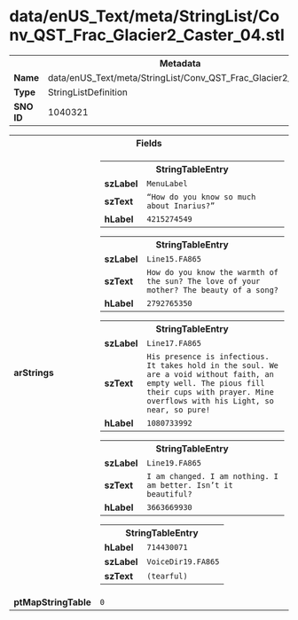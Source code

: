 <h1>data/enUS_Text/meta/StringList/Conv_QST_Frac_Glacier2_Caster_04.stl</h1><table><tr><th colspan="100%">Metadata</th></tr><tr><td><b>Name</b></td><td>data/enUS_Text/meta/StringList/Conv_QST_Frac_Glacier2_Caster_04.stl</td></tr><tr><td><b>Type</b></td><td>StringListDefinition</td></tr><tr><td><b>SNO ID</b></td><td>1040321</td></tr></table>

<table><tr><th colspan="100%">Fields</th></tr><tr><td><b>arStrings</b></td><td><table><tr><th colspan="100%">StringTableEntry</th></tr><tr><td><b>szLabel</b></td><td><code>MenuLabel</code></td></tr><tr><td><b>szText</b></td><td><code>“How do you know so much about Inarius?”</code></td></tr><tr><td><b>hLabel</b></td><td><code>4215274549</code></td></tr></table>


<table><tr><th colspan="100%">StringTableEntry</th></tr><tr><td><b>szLabel</b></td><td><code>Line15.FA865</code></td></tr><tr><td><b>szText</b></td><td><code>How do you know the warmth of the sun? The love of your mother? The beauty of a song?</code></td></tr><tr><td><b>hLabel</b></td><td><code>2792765350</code></td></tr></table>


<table><tr><th colspan="100%">StringTableEntry</th></tr><tr><td><b>szLabel</b></td><td><code>Line17.FA865</code></td></tr><tr><td><b>szText</b></td><td><code>His presence is infectious. It takes hold in the soul. We are a void without faith, an empty well. The pious fill their cups with prayer. Mine overflows with his Light, so near, so pure!</code></td></tr><tr><td><b>hLabel</b></td><td><code>1080733992</code></td></tr></table>


<table><tr><th colspan="100%">StringTableEntry</th></tr><tr><td><b>szLabel</b></td><td><code>Line19.FA865</code></td></tr><tr><td><b>szText</b></td><td><code>I am changed. I am nothing. I am better. Isn’t it beautiful?</code></td></tr><tr><td><b>hLabel</b></td><td><code>3663669930</code></td></tr></table>


<table><tr><th colspan="100%">StringTableEntry</th></tr><tr><td><b>hLabel</b></td><td><code>714430071</code></td></tr><tr><td><b>szLabel</b></td><td><code>VoiceDir19.FA865</code></td></tr><tr><td><b>szText</b></td><td><code>(tearful)</code></td></tr></table>


</td></tr><tr><td><b>ptMapStringTable</b></td><td><code>0</code></td></tr></table>

